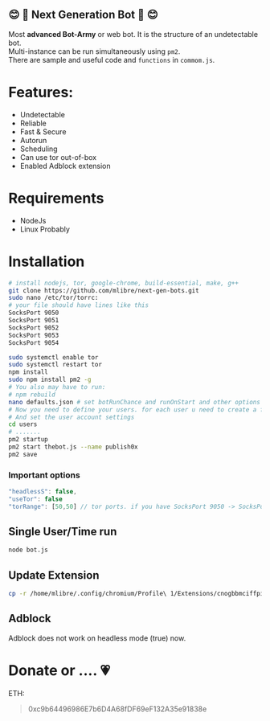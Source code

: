 :blush: :robot: Next Generation Bot :robot: :blush:
---
Most **advanced Bot-Army** or web bot. It is the structure of an undetectable bot.  
Multi-instance can be run simultaneously using `pm2`.  
There are sample and useful code and `functions` in `commom.js`.

# Features:
* Undetectable
* Reliable
* Fast & Secure
* Autorun
* Scheduling
* Can use tor out-of-box
* Enabled Adblock extension

# Requirements
* NodeJs
* Linux Probably

# Installation
~~~bash
# install nodejs, tor, google-chrome, build-essential, make, g++
git clone https://github.com/mlibre/next-gen-bots.git
sudo nano /etc/tor/torrc:
# your file should have lines like this
SocksPort 9050
SocksPort 9051
SocksPort 9052
SocksPort 9053
SocksPort 9054

sudo systemctl enable tor
sudo systemctl restart tor
npm install
sudo npm install pm2 -g
# You also may have to run:
# npm rebuild
nano defaults.json # set botRunChance and runOnStart and other options
# Now you need to define your users. for each user u need to create a folder like users/USERNAME
# And set the user account settings
cd users
# .......
pm2 startup
pm2 start thebot.js --name publish0x
pm2 save
~~~

### Important options
```javascript
"headlessS": false,
"useTor": false
"torRange": [50,50] // tor ports. if you have SocksPort 9050 -> SocksPort 9054 then set this option to [50,54]
```

## Single User/Time run
```bash
node bot.js
```

## Update Extension
~~~bash
cp -r /home/mlibre/.config/chromium/Profile\ 1/Extensions/cnogbbmciffpibmkphohpebghmomaemi/2.0.0.8_0
~~~

## Adblock
Adblock does not work on headless mode (true) now.

Donate or .... :heartpulse:
=======
ETH:
> 0xc9b64496986E7b6D4A68fDF69eF132A35e91838e